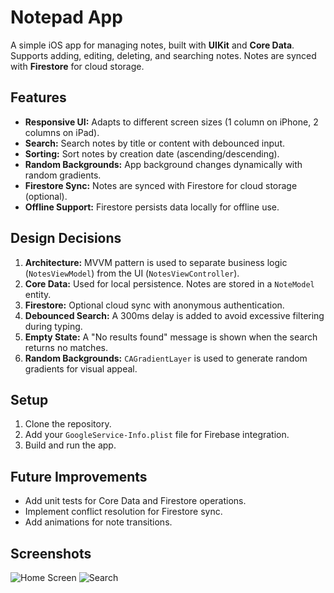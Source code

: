 
# Notepad App

A simple iOS app for managing notes, built with **UIKit** and **Core Data**. Supports adding, editing, deleting, and searching notes. Notes are synced with **Firestore** for cloud storage.

## Features
- **Responsive UI:** Adapts to different screen sizes (1 column on iPhone, 2 columns on iPad).
- **Search:** Search notes by title or content with debounced input.
- **Sorting:** Sort notes by creation date (ascending/descending).
- **Random Backgrounds:** App background changes dynamically with random gradients.
- **Firestore Sync:** Notes are synced with Firestore for cloud storage (optional).
- **Offline Support:** Firestore persists data locally for offline use.

## Design Decisions
1. **Architecture:** MVVM pattern is used to separate business logic (`NotesViewModel`) from the UI (`NotesViewController`).
2. **Core Data:** Used for local persistence. Notes are stored in a `NoteModel` entity.
3. **Firestore:** Optional cloud sync with anonymous authentication.
4. **Debounced Search:** A 300ms delay is added to avoid excessive filtering during typing.
5. **Empty State:** A "No results found" message is shown when the search returns no matches.
6. **Random Backgrounds:** `CAGradientLayer` is used to generate random gradients for visual appeal.

## Setup
1. Clone the repository.
3. Add your `GoogleService-Info.plist` file for Firebase integration.
4. Build and run the app.

## Future Improvements
- Add unit tests for Core Data and Firestore operations.
- Implement conflict resolution for Firestore sync.
- Add animations for note transitions.

## Screenshots
![Home Screen](screenshots/home.png)
![Search](screenshots/search.png)
